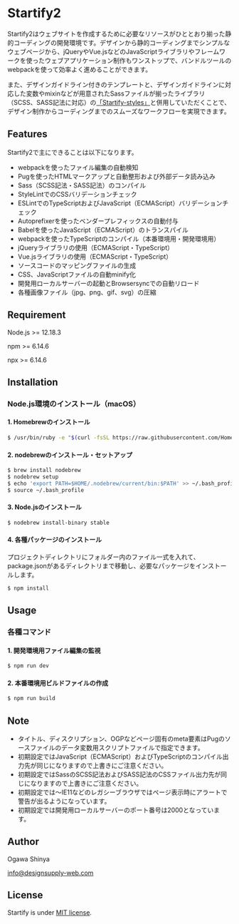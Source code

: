 # Startify2

Startify2はウェブサイトを作成するために必要なリソースがひととおり揃った静的コーディングの開発環境です。デザインから静的コーディングまでシンプルなウェブページから、jQueryやVue.jsなどのJavaScriptライブラリやフレームワークを使ったウェブアプリケーション制作もワンストップで、バンドルツールのwebpackを使って効率よく進めることができます。

また、デザインガイドライン付きのテンプレートと、デザインガイドラインに対応した変数やmixinなどが用意されたSassファイルが揃ったライブラリ（SCSS、SASS記法に対応）の[「Startify-styles」](https://github.com/DesignSupply/startify-styles "Startify-styles")と併用していただくことで、デザイン制作からコーディングまでのスムーズなワークフローを実現できます。


## Features

Startify2で主にできることは以下になります。

* webpackを使ったファイル編集の自動検知
* Pugを使ったHTMLマークアップと自動整形および外部データ読み込み
* Sass（SCSS記法・SASS記法）のコンパイル
* StyleLintでのCSSバリデーションチェック
* ESLintでのTypeScriptおよびJavaScript（ECMAScript）バリデーションチェック
* Autoprefixerを使ったベンダープレフィックスの自動付与
* Babelを使ったJavaScript（ECMAScript）のトランスパイル
* webpackを使ったTypeScriptのコンパイル（本番環境用・開発環境用）
* jQueryライブラリの使用（ECMAScript・TypeScript）
* Vue.jsライブラリの使用（ECMAScript・TypeScript）
* ソースコードのマッピングファイルの生成
* CSS、JavaScriptファイルの自動minify化
* 開発用ローカルサーバーの起動とBrowsersyncでの自動リロード
* 各種画像ファイル（jpg、png、gif、svg）の圧縮



## Requirement

Node.js >= 12.18.3

npm >= 6.14.6

npx >= 6.14.6



## Installation

### Node.js環境のインストール（macOS）

#### 1. Homebrewのインストール
```bash
$ /usr/bin/ruby -e "$(curl -fsSL https://raw.githubusercontent.com/Homebrew/install/master/install)"
```
#### 2. nodebrewのインストール・セットアップ
```bash
$ brew install nodebrew
$ nodebrew setup
$ echo 'export PATH=$HOME/.nodebrew/current/bin:$PATH' >> ~/.bash_profile
$ source ~/.bash_profile
```
#### 3. Node.jsのインストール
```bash
$ nodebrew install-binary stable
```
#### 4. 各種パッケージのインストール
プロジェクトディレクトリにフォルダー内のファイル一式を入れて、package.jsonがあるディレクトリまで移動し、必要なパッケージをインストールします。
```bash
$ npm install
```



## Usage

### 各種コマンド

#### 1. 開発環境用ファイル編集の監視
```bash
$ npm run dev
```

#### 2. 本番環境用ビルドファイルの作成
```bash
$ npm run build
```



## Note

* タイトル、ディスクリプション、OGPなどページ固有のmeta要素はPugのソースファイルのデータ変数用スクリプトファイルで指定できます。
* 初期設定ではJavaScript（ECMAScript）およびTypeScriptのコンパイル出力先が同じになりますので上書きにご注意ください。
* 初期設定ではSassのSCSS記法およびSASS記法のCSSファイル出力先が同じになりますので上書きにご注意ください。
* 初期設定では〜IE11などのレガシーブラウザではページ表示時にアラートで警告が出るようになっています。
* 初期設定では開発用ローカルサーバーのポート番号は2000となっています。



## Author

Ogawa Shinya

info@designsupply-web.com



## License

Startify is under [MIT license](https://en.wikipedia.org/wiki/MIT_License). 
